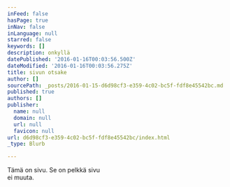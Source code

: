 ```yaml
---
inFeed: false
hasPage: true
inNav: false
inLanguage: null
starred: false
keywords: []
description: onkyllä
datePublished: '2016-01-16T00:03:56.500Z'
dateModified: '2016-01-16T00:03:56.275Z'
title: sivun otsake
author: []
sourcePath: _posts/2016-01-15-d6d98cf3-e359-4c02-bc5f-fdf8e45542bc.md
published: true
authors: []
publisher:
  name: null
  domain: null
  url: null
  favicon: null
url: d6d98cf3-e359-4c02-bc5f-fdf8e45542bc/index.html
_type: Blurb

---
```

Tämä on sivu. Se on pelkkä sivu  
ei muuta.